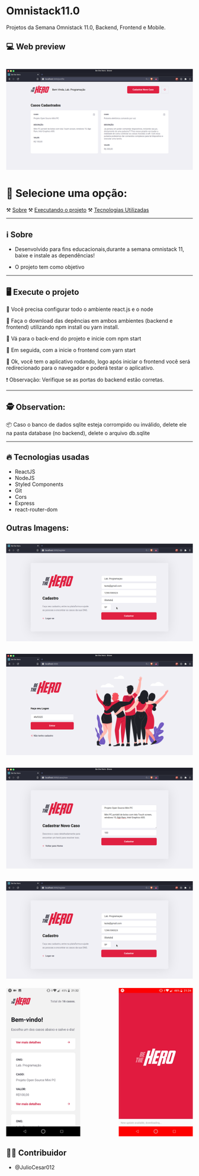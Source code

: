 # Omnistack11.0
Projetos da Semana Omnistack 11.0, Backend, Frontend e Mobile.

## 💻 Web preview

<h1 align="center">
    <img src="/screenshots/casoscadastrados.png">
</h1>

# 📄 Selecione uma opção:

⚒️ [Sobre](#-sobre)
⚒️ [Executando o projeto](#-execute-o-projeto)
⚒️ [Tecnologias Utilizadas](#-tecnologias-usadas)

---

## :information_source:  Sobre

- Desenvolvido para fins educacionais,durante a semana omnistack 11, baixe e instale as dependências!

- O projeto tem como objetivo

---

## 🖥️ Execute o projeto

🔲 Você precisa configurar todo o ambiente react.js e o node

🔲 Faça o download das depências em ambos ambientes (backend e frontend) utilizando npm install ou yarn install.

🔲 Vá para o back-end do projeto e inicie com npm start

🔲 Em seguida, com a inicie o frontend com yarn start 

🔲 Ok, você tem o aplicativo rodando, logo após iniciar o frontend você será redirecionado para o navegador e poderá testar o aplicativo.

❗ Observação: Verifique se as portas do backend estão corretas.

---

## 🕵️ Observation:

📦 Caso o banco de dados sqlite esteja corrompido ou inválido, delete ele na pasta database (no backend), delete o arquivo db.sqlite

---

## 🔥 Tecnologias usadas
- ReactJS
- NodeJS
- Styled Components
- Git
- Cors
- Express
- react-router-dom

<h2>Outras Imagens:<h2>

<h2 align="center">
    <img src="/screenshots/cadastro.png">
</h2>

<h2 align="center">
    <img src="/screenshots/login.png">
</h2>

<h2 align="center">
    <img src="/screenshots/novocaso.png">
</h2>

<h2 align="center">
    <img src="/screenshots/cadastro.png">
</h2>

<h5 align="left">
    <img src="/screenshots/mobilelistcasos.jpeg" height="400">
    <img src="/screenshots/initialmobile.jpeg" height="400" align="right">
</h5>

## 👨‍💻 Contribuidor
- @JulioCesar012
